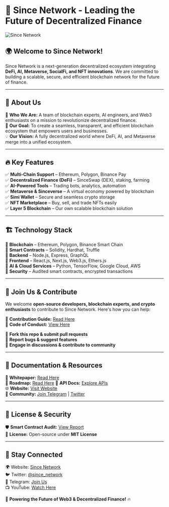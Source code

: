 # 🚀 Since Network - Leading the Future of Decentralized Finance

![Since Network](https://sincenetwork.pro/)

## 🌍 Welcome to Since Network!
Since Network is a next-generation decentralized ecosystem integrating **DeFi, AI, Metaverse, SocialFi, and NFT innovations**. We are committed to building a scalable, secure, and efficient blockchain network for the future of finance. 

---

## 📜 About Us
👋 **Who We Are:** A team of blockchain experts, AI engineers, and Web3 enthusiasts on a mission to revolutionize decentralized finance.  
🎯 **Our Goal:** To create a seamless, transparent, and efficient blockchain ecosystem that empowers users and businesses.  
💡 **Our Vision:** A fully decentralized world where DeFi, AI, and Metaverse merge into a unified ecosystem.  

---

## 🔥 Key Features
✅ **Multi-Chain Support** – Ethereum, Polygon, Binance Pay  
✅ **Decentralized Finance (DeFi)** – SinceSwap (DEX), staking, farming  
✅ **AI-Powered Tools** – Trading bots, analytics, automation  
✅ **Metaverse & Sinceverse** – A virtual economy powered by blockchain  
✅ **Simi Wallet** – Secure and seamless crypto storage  
✅ **NFT Marketplace** – Buy, sell, and trade NFTs easily  
✅ **Layer 5 Blockchain** – Our own scalable blockchain solution  

---

## 🏗️ Technology Stack
🔹 **Blockchain** – Ethereum, Polygon, Binance Smart Chain  
🔹 **Smart Contracts** – Solidity, Hardhat, Truffle  
🔹 **Backend** – Node.js, Express, GraphQL  
🔹 **Frontend** – React.js, Next.js, Web3.js, Ethers.js  
🔹 **AI & Cloud Services** – Python, TensorFlow, Google Cloud, AWS  
🔹 **Security** – Audited smart contracts, encrypted transactions  

---

## 🤝 Join Us & Contribute
We welcome **open-source developers, blockchain experts, and crypto enthusiasts** to contribute to Since Network. Here's how you can help:

📜 **Contribution Guide:** [Read Here](https://github.com/SinceNetwork/contribution-guide)  
📜 **Code of Conduct:** [View Here](https://github.com/SinceNetwork/Code-of-Conduct)  

🔹 **Fork this repo & submit pull requests**  
🔹 **Report bugs & suggest features**  
🔹 **Engage in discussions & contribute to community**  

---

## 📖 Documentation & Resources
📄 **Whitepaper:** [Read Here](https://sincenetwork.pro/soon)  
📄 **Roadmap:** [Read Here](https://sincenetwork.pro/roadmap) 
📄 **API Docs:** [Explore APIs](https://explore.sincenetwork.pro/)  
🌐 **Website:** [Visit Website](https://sincenetwork.pro/)  
💬 **Community:** [Join Telegram](https://t.me/sincenetwork) | [Twitter](https://twitter.com/since_network)  

---

## 📌 License & Security
🛡️ **Smart Contract Audit:** [View Report](https://sincenetwork.pro/audit)  
📜 **License:** Open-source under **MIT License**  

---

## 🔗 Stay Connected  
🌍 Website: [Since Network](https://sincenetwork.pro/)  
🐦 Twitter: [@since_network](https://twitter.com/since_network)  
💬 Telegram: [Join Us](https://t.me/sincenetwork)  
📺 YouTube: [Watch Here](https://youtube.com/sincenetwork)  

🚀 **Powering the Future of Web3 & Decentralized Finance!** 🔥
